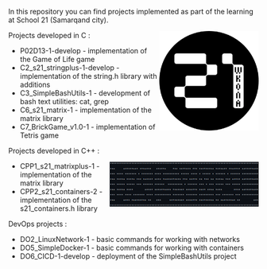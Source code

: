 In this repository you can find projects implemented as part of the learning at School 21 (Samarqand city). 

<img align="right" width="200" height="200" src="s21_logo.png"> 


Projects developed in C :
- P02D13-1-develop - implementation of the Game of Life game
- C2_s21_stringplus-1-develop - implementation of the string.h library with additions
- C3_SimpleBashUtils-1 - development of bash text utilities: cat, grep
- C6_s21_matrix-1 - implementation of the matrix library
- C7_BrickGame_v1.0-1 - implementation of Tetris game

Projects developed in C++ :

<img align="right" width="300" height="90" src="nickname.png"> 

- CPP1_s21_matrixplus-1 - implementation of the matrix library
- CPP2_s21_containers-2 - implementation of the s21_containers.h library

DevOps projects :
- DO2_LinuxNetwork-1 - basic commands for working with networks
- DO5_SimpleDocker-1 - basic commands for working with containers
- DO6_CICD-1-develop - deployment of the SimpleBashUtils project
